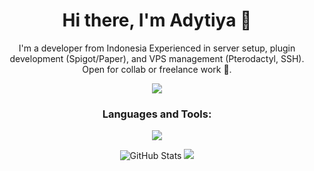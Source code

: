 <h1 align="center">Hi there, I'm Adytiya 👋</h1>

<p align="center">
  I'm a developer from Indonesia Experienced in server setup, plugin development (Spigot/Paper), and VPS management (Pterodactyl, SSH).
  Open for collab or freelance work 💼.
</p>

<p align="center">
<img src="https://www.icegif.com/wp-content/uploads/2022/11/icegif-848.gif"/>
</p>

<h3 align="center">Languages and Tools:</h3>

<p align="center">
  <a href="https://skillicons.dev">
    <img src="https://skillicons.dev/icons?i=java,php,py,cpp,js,react,docker,linux,windows,gcp,mysql,git,github,bash,cloudflare,vscode,idea,clion" />
  </a>
</p>

<p align="center">
  <img src="https://github-readme-stats.vercel.app/api?username=AzmiiD&show_icons=true&theme=radical" alt="GitHub Stats" />
<img src="https://github-readme-stats.vercel.app/api/top-langs/?username=AzmiiD&layout=compact" />
</p>
